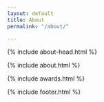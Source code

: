 ```yaml
---
layout: default
title: About
permalink: "/about/"

---
```


{% include about-head.html %}

{% include about.html %}

{% include awards.html %}

{% include footer.html %}
